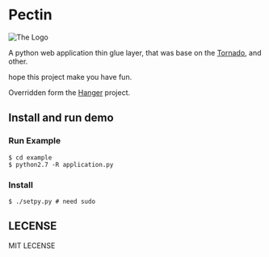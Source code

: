 Pectin
======

![The Logo](http://github.com/tioover/Pectin/raw/master/website/media/logo.png)

A python web application thin glue layer, that was base on the
[Tornado](http://github.com/facebook/tornado), and other.

hope this project make you have fun.

Overridden form the [Hanger](http://github.com/tioover/hanger) project.

## Install and run demo ##

### Run Example ###
    $ cd example
    $ python2.7 -R application.py

### Install ###
    $ ./setpy.py # need sudo

## LECENSE ###
MIT LECENSE
